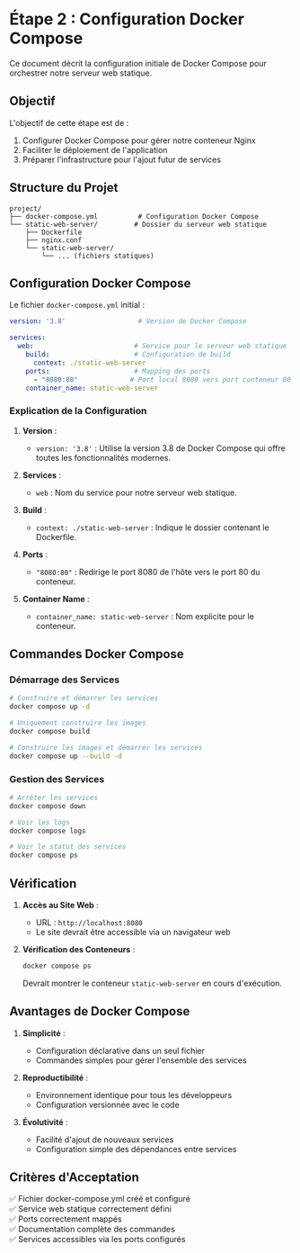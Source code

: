 # Étape 2 : Configuration Docker Compose

Ce document décrit la configuration initiale de Docker Compose pour orchestrer notre serveur web statique.

## Objectif

L'objectif de cette étape est de :
1. Configurer Docker Compose pour gérer notre conteneur Nginx
2. Faciliter le déploiement de l'application
3. Préparer l'infrastructure pour l'ajout futur de services

## Structure du Projet

```
project/
├── docker-compose.yml          # Configuration Docker Compose
└── static-web-server/         # Dossier du serveur web statique
    ├── Dockerfile
    ├── nginx.conf
    └── static-web-server/
        └── ... (fichiers statiques)
```

## Configuration Docker Compose

Le fichier `docker-compose.yml` initial :

```yaml
version: '3.8'                  # Version de Docker Compose

services:
  web:                         # Service pour le serveur web statique
    build:                     # Configuration de build
      context: ./static-web-server
    ports:                     # Mapping des ports
      - "8080:80"             # Port local 8080 vers port conteneur 80
    container_name: static-web-server
```

### Explication de la Configuration

1. **Version** :
   - `version: '3.8'` : Utilise la version 3.8 de Docker Compose qui offre toutes les fonctionnalités modernes.

2. **Services** :
   - `web` : Nom du service pour notre serveur web statique.
   
3. **Build** :
   - `context: ./static-web-server` : Indique le dossier contenant le Dockerfile.
   
4. **Ports** :
   - `"8080:80"` : Redirige le port 8080 de l'hôte vers le port 80 du conteneur.
   
5. **Container Name** :
   - `container_name: static-web-server` : Nom explicite pour le conteneur.

## Commandes Docker Compose

### Démarrage des Services
```bash
# Construire et démarrer les services
docker compose up -d

# Uniquement construire les images
docker compose build

# Construire les images et démarrer les services
docker compose up --build -d
```

### Gestion des Services
```bash
# Arrêter les services
docker compose down

# Voir les logs
docker compose logs

# Voir le statut des services
docker compose ps
```

## Vérification

1. **Accès au Site Web** :
   - URL : `http://localhost:8080`
   - Le site devrait être accessible via un navigateur web

2. **Vérification des Conteneurs** :
   ```bash
   docker compose ps
   ```
   Devrait montrer le conteneur `static-web-server` en cours d'exécution.

## Avantages de Docker Compose

1. **Simplicité** :
   - Configuration déclarative dans un seul fichier
   - Commandes simples pour gérer l'ensemble des services

2. **Reproductibilité** :
   - Environnement identique pour tous les développeurs
   - Configuration versionnée avec le code

3. **Évolutivité** :
   - Facilité d'ajout de nouveaux services
   - Configuration simple des dépendances entre services

## Critères d'Acceptation

✅ Fichier docker-compose.yml créé et configuré  
✅ Service web statique correctement défini  
✅ Ports correctement mappés  
✅ Documentation complète des commandes  
✅ Services accessibles via les ports configurés
